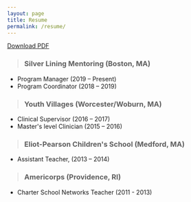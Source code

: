 ```yaml
---
layout: page
title: Resume
permalink: /resume/
---
```


[Download PDF]()

> ### Silver Lining Mentoring (Boston, MA)
 - Program Manager (2019 – Present) <br>
 - Program Coordinator (2018 – 2019)

> ### Youth Villages (Worcester/Woburn, MA)
 - Clinical Supervisor (2016 – 2017) <br>
 - Master's level Clinician (2015 – 2016)

> ### Eliot-Pearson Children's School (Medford, MA) 
 - Assistant Teacher, (2013 – 2014)

> ### Americorps (Providence, RI)
 - Charter School Networks Teacher (2011 - 2013)